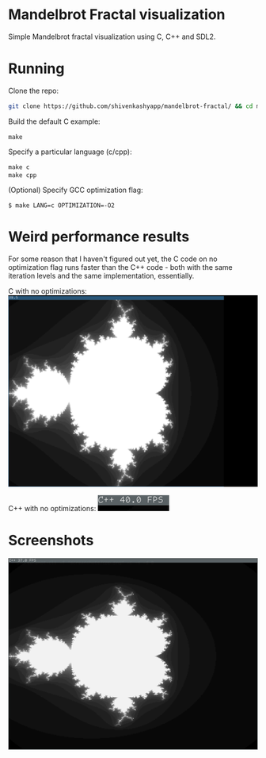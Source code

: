 # Mandelbrot Fractal visualization
Simple Mandelbrot fractal visualization using C, C++ and SDL2.

# Running 
Clone the repo:
```bash
git clone https://github.com/shivenkashyapp/mandelbrot-fractal/ && cd mandelbrot-fractal
```

Build the default C example:
```shell
make
```

Specify a particular language (c/cpp):
```shell
make c
make cpp
```

(Optional) Specify GCC optimization flag:
```shell
$ make LANG=c OPTIMIZATION=-O2
```

# Weird performance results
For some reason that I haven't figured out yet, the C code on no optimization flag runs faster than the C++ code - both with the same iteration levels and the same implementation, essentially.

C with no optimizations:
![C-no-optimization](./screenshots/C.png?raw=true "C with no optimizations")

C++ with no optimizations:
![Cpp-no-optimization](./screenshots/cpp-no-opt.png?raw=true "C++ with no optimizations")

# Screenshots
![C++ output](./screenshots/cpp.png?raw=true "`C++`")
